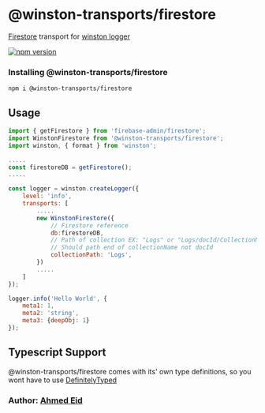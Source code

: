 # @winston-transports/firestore

[Firestore](https://firebase.google.com/docs/firestore) transport for [winston logger](https://www.npmjs.com/package/winston)

[![npm version](https://img.shields.io/npm/v/@winston-transports/firestore.svg?style=flat)](https://npmjs.org/package/@winston-transports/firestore "View this project on npm")

### Installing @winston-transports/firestore
`npm i @winston-transports/firestore`

## Usage
``` js
import { getFirestore } from 'firebase-admin/firestore';
import WinstonFirestore from '@winston-transports/firestore';
import winston, { format } from 'winston';

.....
const firestoreDB = getFirestore();
.....

const logger = winston.createLogger({
	level: 'info',
	transports: [
		.....
		new WinstonFirestore({
            // Firestore reference
			db:firestoreDB,                    
            // Path of collection EX: "Logs" or "Logs/docId/CollectionName"
            // Should path end of collectionName not docId
			collectionPath: 'Logs', 
		})
		.....
	]
});

logger.info('Hello World', {
	meta1: 1,
	meta2: 'string',
	meta3: {deepObj: 1}
});

```

## Typescript Support
@winston-transports/firestore comes with its' own type definitions, so you wont have to use [DefinitelyTyped](https://github.com/DefinitelyTyped/DefinitelyTyped)

### Author: [Ahmed Eid](https://github.com/AhmedEid3)
